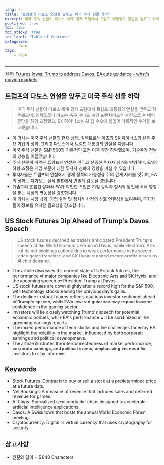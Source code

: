 ```yaml
---
lang: kr
title: "트럼프의 다보스 연설을 앞두고 미국 주식 선물 하락"
excerpt: 미국 주식 선물이 다보스 세계 경제 포럼에서 트럼프 대통령의 연설을 앞두고 하락했으며, 일렉트로닉 아츠는 축구 비디오 게임 프랜차이즈의 부진으로 순 예약 전망을 하향 조정했고, SK 하이닉스는 AI 칩 수요에 힘입어 기록적인 수익을 보고했습니다.
published: true
toc: true
toc_sticky: true
toc_label: "Table of Contents"
categories:
    - NVDA
tags:
    - NVDA
---
```


---

  원문: [Futures lower, Trump to address Davos, EA cuts guidance - what's moving markets](https://www.investing.com/news/economy/futures-lower-trump-to-address-davos-ea-cuts-guidance--whats-moving-markets-3826280)

## 트럼프의 다보스 연설을 앞두고 미국 주식 선물 하락

> 미국 주식 선물이 다보스 세계 경제 포럼에서 트럼프 대통령의 연설을 앞두고 하락했으며, 일렉트로닉 아츠는 축구 비디오 게임 프랜차이즈의 부진으로 순 예약 전망을 하향 조정했고, SK 하이닉스는 AI 칩 수요에 힘입어 기록적인 수익을 보고했습니다.


- 이 기사는 미국 주식 선물의 현재 상태, 일렉트로닉 아츠와 SK 하이닉스와 같은 주요 기업의 성과, 그리고 다보스에서 트럼프 대통령의 연설을 다룹니다.
- 미국 주식 선물은 S&P 500의 기록적인 고점 이후 약간 하락했으며, 기술주가 전날의 상승을 이끌었습니다.
- 주식 선물의 하락은 트럼프의 연설을 앞두고 신중한 투자자 심리를 반영하며, EA의 하향 조정은 게임 부문에 대한 투자자 신뢰에 영향을 미칠 수 있습니다.
- 투자자들은 트럼프의 연설에서 경제 정책의 가능성을 주의 깊게 지켜볼 것이며, EA의 성과는 다가오는 실적 발표에서 면밀히 검토될 것입니다.
- 기술주의 혼합된 성과와 EA가 직면한 도전은 기업 실적과 정치적 발전에 의해 영향을 받는 시장의 변동성을 강조합니다.
- 이 기사는 시장 성과, 기업 실적 및 정치적 사건의 상호 연결성을 보여주며, 투자자들이 정보를 유지할 필요성을 강조합니다.

## US Stock Futures Dip Ahead of Trump's Davos Speech

> US stock futures declined as traders anticipated President Trump's speech at the World Economic Forum in Davos, while Electronic Arts cut its net bookings outlook due to weak performance in its soccer video game franchise, and SK Hynix reported record profits driven by AI chip demand.


- The article discusses the current state of US stock futures, the performance of major companies like Electronic Arts and SK Hynix, and the upcoming speech by President Trump at Davos.
- US stock futures are down slightly after a record high for the S&P 500, with technology stocks leading the previous day's gains.
- The decline in stock futures reflects cautious investor sentiment ahead of Trump's speech, while EA's lowered guidance may impact investor confidence in the gaming sector.
- Investors will be closely watching Trump's speech for potential economic policies, while EA's performance will be scrutinized in the upcoming earnings reports.
- The mixed performance of tech stocks and the challenges faced by EA highlight the volatility in the market, influenced by both corporate earnings and political developments.
- The article illustrates the interconnectedness of market performance, corporate earnings, and political events, emphasizing the need for investors to stay informed.

## Keywords

- Stock Futures: Contracts to buy or sell a stock at a predetermined price at a future date.
- Net Bookings: A measure of revenue that includes sales and deferred revenue for games.
- AI Chips: Specialized semiconductor chips designed to accelerate artificial intelligence applications.
- Davos: A Swiss town that hosts the annual World Economic Forum meeting.
- Cryptocurrency: Digital or virtual currency that uses cryptography for security.

## 참고사항

- 원문의 길이 = 5,648 Characters

